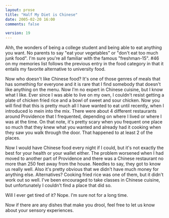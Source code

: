 ```yaml
---
layout: prose
title: "Half My Diet is Chinese"
date: 2005-02-20 16:00
comments: false

version: 19
---
```


Ahh, the wonders of being a college student and being able to eat anything you want. No parents to say "eat your vegetables" or "don't eat too much junk food". I'm sure you're all familiar with the famous "freshman-15". #46 on my memories list follows the previous entry in the food category in that it entails my favorite alternative to university food.

Now who doesn't like Chinese food? It's one of those genres of meals that has something for everyone and it is rare that I find somebody that doesn't like anything on the menu. Now I'm no expert in Chinese cuisine, but I know what I like. Ever since I was able to live on my own, I couldn't resist getting a plate of chicken fried rice and a bowl of sweet and sour chicken. Now you will find that this is pretty much all I have wanted to eat until recently, when I introduced lo mein into the mix. There were about 4 different restaurants around Providence that I frequented, depending on where I lived or where I was at the time. On that note, it's pretty scary when you frequent one place so much that they knew what you wanted and already had it cooking when they saw you walk through the door. That happened to at least 2 of the places.

Now I would have Chinese food every night if I could, but it's not exactly the best for your health or your wallet either. The problem worsened when I had moved to another part of Providence and there was a Chinese restaurant no more than 250 feet away from the house. Needles to say, they got to know us really well. Also it's pretty obvious that we didn't have much money for anything else. Alternatives? Cooking fried rice was one of them, but it didn't work out so well. I've been encouraged to take classes in Chinese cuisine, but unfortunately I couldn't find a place that did so.

Will I ever get tired of it? Nope. I'm sure not for a long time.

Now if there are any dishes that make you drool, feel free to let us know about your sensory experiences.

